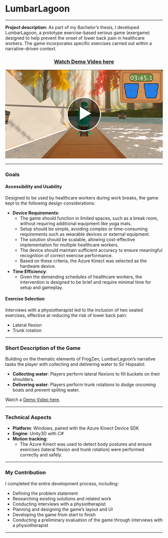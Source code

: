 # **LumbarLagoon**

---

**Project description:** As part of my Bachelor’s thesis, I developed LumbarLagoon, a prototype exercise-based serious game (exergame) designed to help prevent the onset of lower back pain in healthcare workers. The game incorporates specific exercises carried out within a narrative-driven context.

<h3 align="center"><a href="https://youtu.be/DFLsVvO5Eu8">Watch Demo Video here</a></h3>
<div style="display: flex; justify-content: center;">
  <a href="https://youtu.be/DFLsVvO5Eu8">
    <img width="600" src="images/lumbar_lagoon_water_delivery.png" alt="LumbarLagoon">
  </a>
</div>

---

### Goals

#### Accessibility and Usability

Designed to be used by healthcare workers during work breaks, the game kept to the following design considerations:

- **Device Requirements**:
  - The game should function in limited spaces, such as a break room, without requiring additional equipment like yoga mats.
  - Setup should be simple, avoiding complex or time-consuming requirements such as wearable devices or external equipment.
  - The solution should be scalable, allowing cost-effective implementation for multiple healthcare workers.
  - The device should maintain sufficient accuracy to ensure meaningful recognition of correct exercise performance.
  - Based on these criteria, the Azure Kinect was selected as the hardware device.
- **Time Efficiency**:
  - Given the demanding schedules of healthcare workers, the intervention is designed to be brief and require minimal time for setup and gameplay.

#### Exercise Selection

Interviews with a physiotherapist led to the inclusion of two seated exercises, effective at reducing the risk of lower back pain:

- Lateral flexion
- Trunk rotation

---

### Short Description of the Game

Building on the thematic elements of FrogZen, LumbarLagoon’s narrative tasks the player with collecting and delivering water to Sir Hopsalot:

- **Collecting water**: Players perform lateral flexions to fill buckets on their shoulders.
- **Delivering water**: Players perform trunk rotations to dodge oncoming boats and prevent spilling water.

Watch a [Demo Video here](https://youtu.be/DFLsVvO5Eu8).

---

### Technical Aspects

- **Platform**: Windows, paired with the Azure Kinect Device SDK
- **Engine**: Unity3D with C#
- **Motion tracking**:
  - The Azure Kinect was used to detect body postures and ensure exercises (lateral flexion and trunk rotation) were performed correctly and safely.

---

### My Contribution

I completed the entire development process, including:

- Defining the problem statement
- Researching existing solutions and related work
- Conducting interviews with a physiotherapist
- Planning and designing the game’s layout and UI
- Developing the game from start to finish
- Conducting a preliminary evaluation of the game through interviews with a physiotherapist

---
